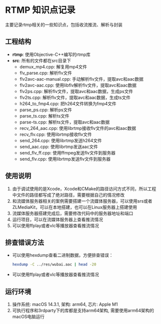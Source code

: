 
# RTMP 知识点记录

主要记录rtmp相关的一些知识点，包括收流推流、解析与封装

## 工程结构
- **rtmp**: 使用Objective-C++编写的rtmp库
- **src**: 所有的文件都在src目录下
  - demux_mp4.cpp: 解复用mp4文件
  - flv_parse.cpp: 解析flv文件
  - flv2avc-aac-manual.cpp: 手动解析flv文件，提取avc和aac数据
  - flv2avc-aac.cpp: 使用libflv解析flv文件，提取avc和aac数据
  - flv2ps.cpp: 解析flv文件，提取avc和aac数据，生成ps文件
  - flv2ts.cpp: 解析flv文件，提取avc和aac数据，生成ts文件
  - h264_to_fmp4.cpp: 把h264文件转换为fmp4文件
  - parse_ps.cpp: 解析ps文件
  - parse_ts.cpp: 解析ts文件
  - parse-ts.cpp: 解析ts文件，提取avc和aac数据
  - recv_264_aac.cpp: 使用librtmp接收flv文件的avc和aac数据
  - recv_flv.cpp: 使用librtmp接收flv文件
  - send_264.cpp: 使用librtmp发送h264文件
  - send_aac.cpp: 使用librtmp发送aac文件
  - send_flv_ff.cpp: 使用ffmpeg发送flv文件到服务器
  - send_flv.cpp: 使用librtmp发送flv文件到服务器

## 使用说明
1. 由于调试使用的是Xcode，Xcode和CMake的路径访问方式不同，所以工程中文件的路径都写成了绝对路径，需要根据自己的情况修改
2. 和流媒体服务器相关的案例需要搭建一个流媒体服务器，可以使用srs或者ZLMediaKit，可以在本地搭建，也可以在Linux服务器上搭建使用
3. 流媒体服务器搭建完成后，需要修改代码中的服务器地址和端口
4. 运行项目，可以在流媒体服务器上查看推流情况
5. 可以使用ffplay或者vlc等播放器查看推流情况

## 排查错误方法
- 可以使用hexdump查看二进制数据，方便排查错误：
  ```bash
  hexdump -C ../res/wubai.aac | head -20
  ```
- 可以使用ffplay或者vlc等播放器查看推流情况

## 运行环境
1. 操作系统: macOS 14.3.1, 架构: arm64, 芯片: Apple M1
2. 可执行程序和3rdparty下的库都是支持arm64架构, 需要使用arm64架构的macOS电脑运行


